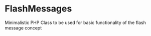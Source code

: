 # FlashMessages
Minimalistic PHP Class to be used for basic functionality of the flash message concept

